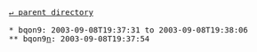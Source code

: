 <pre>
  <a href="../">&#x21b5; parent directory</a>
  
  * bqon9: 2003-09-08T19:37:31 to 2003-09-08T19:38:06
  ** bqon9<a href="n">n</a>: 2003-09-08T19:37:54
</pre>
